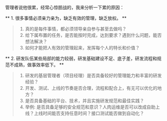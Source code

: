 管理者说他很累，经常心惊胆战的，我来分析一下累的原因：

** 1. 很多事情必须亲力亲为，缺乏有效的管理，缺乏放权。 **
> 1. 真的是每件事情，都必须领导亲自参与甚至去做吗？
> 2. 给下属布置的任务，是否能按时完成，达到要求？遇到什么问题，能否想法解决？
> 3. 如何才能把人有效的管理起来，发挥每个人的特长和价值？

** 2. 研发队伍某些局部的能力较弱，研发基础建设不足、底子差，研发流程和规范不成熟，做事效率低下。 **
> 1. 研发的基层管理者（项目经理）是否具备较好的管理能力和丰富的研发经验？
> 2. 开发、测试、上线的节奏是否合理，流程和配合上，有无可以优化的地方？
> 3. 是否具备基础的平台、技术，并且实施研发规范和最佳实践？
> 4. 举例: 是否具备足够的安全规范和意识？人肉运维是否可以改成自助上线？上线时间能否支持任意时间？接口测试能否做到自动化？
